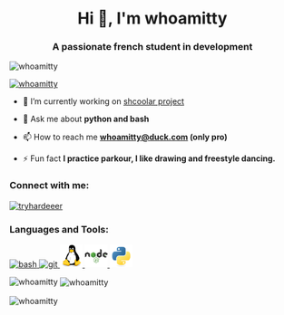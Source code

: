 <h1 align="center">Hi 👋, I'm whoamitty</h1>
<h3 align="center">A passionate french student in development</h3>

<p align="left"> <img src="https://komarev.com/ghpvc/?username=whoamitty&label=Profile%20views&color=0e75b6&style=flat" alt="whoamitty" /> </p>

<p align="left"> <a href="https://github.com/ryo-ma/github-profile-trophy"><img src="https://github-profile-trophy.vercel.app/?username=whoamitty" alt="whoamitty" /></a> </p>

- 🔭 I’m currently working on [shcoolar project](https://github.com/BTS-SIO-GUYANE/FORUM-BTS-SIO)

- 💬 Ask me about **python and bash**

- 📫 How to reach me **whoamitty@duck.com (only pro)**

- ⚡ Fun fact **I practice parkour, I like drawing and freestyle dancing.**

<h3 align="left">Connect with me:</h3>
<p align="left">
<a href="https://www.youtube.com/@tryhardeeer" target="blank"><img align="center" src="https://raw.githubusercontent.com/rahuldkjain/github-profile-readme-generator/master/src/images/icons/Social/youtube.svg" alt="tryhardeeer" height="30" width="40" /></a>
</p>

<h3 align="left">Languages and Tools:</h3>
<p align="left"> <a href="https://www.gnu.org/software/bash/" target="_blank" rel="noreferrer"> <img src="https://www.vectorlogo.zone/logos/gnu_bash/gnu_bash-icon.svg" alt="bash" width="40" height="40"/> </a> <a href="https://git-scm.com/" target="_blank" rel="noreferrer"> <img src="https://www.vectorlogo.zone/logos/git-scm/git-scm-icon.svg" alt="git" width="40" height="40"/> </a> <a href="https://www.linux.org/" target="_blank" rel="noreferrer"> <img src="https://raw.githubusercontent.com/devicons/devicon/master/icons/linux/linux-original.svg" alt="linux" width="40" height="40"/> </a> <a href="https://nodejs.org" target="_blank" rel="noreferrer"> <img src="https://raw.githubusercontent.com/devicons/devicon/master/icons/nodejs/nodejs-original-wordmark.svg" alt="nodejs" width="40" height="40"/> </a> <a href="https://www.python.org" target="_blank" rel="noreferrer"> <img src="https://raw.githubusercontent.com/devicons/devicon/master/icons/python/python-original.svg" alt="python" width="40" height="40"/> </a> </p>

<p><img align="left" src="https://github-readme-stats.vercel.app/api/top-langs?username=whoamitty&show_icons=true&locale=en&layout=compact" alt="whoamitty" /></p>

<p>&nbsp;<img align="center" src="https://github-readme-stats.vercel.app/api?username=whoamitty&show_icons=true&locale=en" alt="whoamitty" /></p>

<p><img align="center" src="https://github-readme-streak-stats.herokuapp.com/?user=whoamitty&" alt="whoamitty" /></p>

